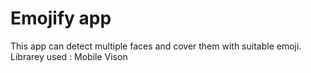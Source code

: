 # Emojify app
This app can detect multiple faces and cover them with suitable emoji.
Librarey used : Mobile Vison